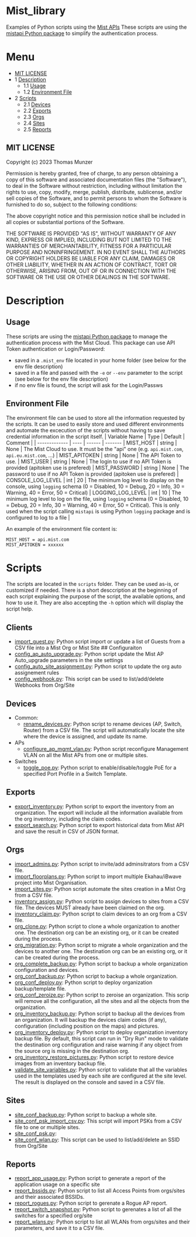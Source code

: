 
# Mist_library
Examples of Python scripts using the [Mist APIs](https://www.mist.com)
These scripts are using the [mistapi Python package](https://pypi.org/project/mistapi/) to simplify the authentication process.

# Menu
- [MIT LICENSE](#mit-license)
- 1 [Description](#description)
  - 1.1 [Usage](#usage)
  - 1.2 [Environment File](#environment-file)
- 2 [Scripts](#scripts)
  - 2.1 [Devices](#devices)
  - 2.2 [Exports](#exports)
  - 2.3 [Orgs](#orgs)
  - 2.4 [Sites](#sites)
  - 2.5 [Reports](#reports)

## MIT LICENSE
 
Copyright (c) 2023 Thomas Munzer

Permission is hereby granted, free of charge, to any person obtaining a copy of this software and associated documentation files (the "Software"), to deal in the  Software without restriction, including without limitation the rights to use, copy, modify, merge, publish, distribute, sublicense, and/or sell copies of the Software, and to permit persons to whom the Software is furnished to do so, subject to the following conditions:

The above copyright notice and this permission notice shall be included in all copies or substantial portions of the Software.

THE SOFTWARE IS PROVIDED "AS IS", WITHOUT WARRANTY OF ANY KIND, EXPRESS OR IMPLIED, INCLUDING BUT NOT LIMITED TO THE WARRANTIES OF MERCHANTABILITY, FITNESS FOR A PARTICULAR PURPOSE AND NONINFRINGEMENT. IN NO EVENT SHALL THE AUTHORS OR COPYRIGHT HOLDERS BE LIABLE FOR ANY CLAIM, DAMAGES OR OTHER LIABILITY, WHETHER IN AN ACTION OF CONTRACT, TORT OR OTHERWISE, ARISING FROM, OUT OF OR IN CONNECTION WITH THE SOFTWARE OR THE USE OR OTHER DEALINGS IN THE SOFTWARE.

# Description
## Usage
These scripts are using the [mistapi Python package](https://pypi.org/project/mistapi/) to manage the authentication process with the Mist Cloud.
This package can use API Token authentication or Login/Password:
- saved in a `.mist_env` file located in your home folder (see below for the env file description)
- saved in a file and passed with the `-e` or `--env` parameter to the script (see below for the env file description)
- if no env file is found, the script will ask for the Login/Passws

## Environment File
The environment file can be used to store all the information requested by the scripts. It can be used to easily store and used different environments and automate the excecution of the scripts without having to save credential information in the script itself.
| Variable Name | Type | Default | Comment |
| ------------- | ---- |  ------ | ------- |
MIST_HOST | string | None | The Mist Cloud to use. It must be the "api" one (e.g. `api.mist.com`, `api.eu.mist.com`, ...) |
MIST_APITOKEN | string | None | The API Token to use.  |
MIST_USER | string | None | The login to use if no API Token is provided (apitoken use is prefered) |
MIST_PASSWORD | string | None | The password to use if no API Token is provided (apitoken use is prefered) |
CONSOLE_LOG_LEVEL | int | 20 | The minimum log level to display on the console, using `logging` schema (0 = Disabled, 10 = Debug, 20 = Info, 30 = Warning, 40 = Error, 50 = Critical) |
LOGGING_LOG_LEVEL | int | 10 | The minimum log level to log on the file, using `logging` schema (0 = Disabled, 10 = Debug, 20 = Info, 30 = Warning, 40 = Error, 50 = Critical). This is only used when the script calling `mistapi` is using Python `logging` package and is configured to log to a file |

An example of the environment file content is:
```
MIST_HOST = api.mist.com
MIST_APITOKEN = xxxxxx
```

# Scripts
The scripts are located in the `scripts` folder. They can be used as-is, or customized if needed.
There is a short desccription at the beginning of each script explaining the purpose of the script, the available options, and how to use it. They are also accepting the `-h` option which will display the script help.

## Clients
- [import_guest.py](scripts/clients/import_guests.py): Python script import or update a list of Guests from a CSV file into a Mist Org or Mist Site
## Configuraiton
- [config_ap_auto_upgrade.py](scripts/orgs/config_ap_auto_upgrade.py): Python script update the Mist AP Auto_upgrade parameters in the site settings
- [config_auto_site_assignment.py](scripts/orgs/config_auto_site_assignment.py): Python script to update the org auto assignement rules
- [config_webhook.py](scripts/sites/config_webhook.py): This script can be used to list/add/delete Webhooks from Org/Site
## Devices
- Common:
    - [rename_devices.py](scripts/devices/rename_devices.py): Python script to rename devices (AP, Switch, Router) from a CSV file. The script will automatically locate the site where the device is assigned, and update its name.
- APs
    - [configure_ap_mgmt_vlan.py](scripts/devices/aps/configure_ap_mgmt_vlan.py): Python script reconfigure Management VLAN on all the Mist APs from one or multiple sites.
- Switches
    - [toggle_poe.py](scripts/devices/switches/toggle_poe.py): Python script to enable/disable/toggle PoE for a specified Port Profile in a Switch Template.
## Exports
- [export_inventory.py](scripts/exports/export_inventory.py): Python script to export the inventory from an organization. The export will include all the information available from the org inventory, including the claim codes.
- [export_search.py](scripts/exports/export_search.py): Python script to export historical data from Mist API and save the result in CSV of JSON format.
## Orgs
- [import_admins.py](scripts/orgs/import_admins.py): Python script to invite/add adminsitrators from a CSV file.
- [import_floorplans.py](scripts/orgs/import_floorplans.py): Python script to import multiple Ekahau/iBwave project into Mist Organisation.
- [import_sites.py](scripts/orgs/import_sites.py): Python script automate the sites creation in a Mist Org from a CSV file.
- [inventory_assign.py](scripts/orgs/inventory_assign.py): Python script to assign devices to sites from a CSV file. The devices MUST already have been claimed on the org.
- [inventory_claim.py](scripts/orgs/inventory_claim.py): Python script to claim devices to an org from a CSV file. 
- [org_clone.py](scripts/orgs/org_clone.py): Python script to clone a whole organization to another one. The destination org can be an existing org, or it can be created during the process.
- [org_migration.py](scripts/orgs/org_migration.py): Python script to migrate a whole organization and the devices to another one. The destination org can be an existing org, or it can be created during the process.
- [org_complete_backup.py](scripts/orgs/org_complete_backup.py): Python script to backup a whole organization configuration and devices. 
- [org_conf_backup.py](scripts/orgs/org_conf_backup.py): Python script to backup a whole organization.
- [org_conf_deploy.py](scripts/orgs/org_conf_deploy.py): Python script to deploy organization backup/template file.
- [org_conf_zeroize.py](scripts/orgs/org_conf_zeroize.py): Python script to zeroise an organization. This scrip will remove all the configuration, all the sites and all the objects from the organization.
- [org_inventory_backup.py](scripts/orgs/org_inventory_backup.py): Python script to backup all the devices from an organization. It will backup the devices claim codes (if any), configuration (including position on the maps) and pictures.
- [org_inventory_deploy.py](scripts/orgs/org_inventory_deploy.py): Python script to deploy organization inventory backup file. By default, this script can run in "Dry Run" mode to validate the destination org configuration and raise warning if any object from the source org is missing in the destination org.
- [org_inventory_restore_pictures.py](scripts/orgs/org_inventory_restore_pictures.py): Python script to restore device images from an inventory backup file.
- [validate_site_variables.py](scripts/orgs/validate_site_variables.py): Python script to validate that all the variables used in the templates used by each site are configured at the site level. The result is displayed on the console and saved in a CSV file.
## Sites
- [site_conf_backup.py](scripts/sites/site_conf_backup.py): Python script to backup a whole site.
- [site_conf_psk_import_csv.py](scripts/sites/site_conf_psk_import_csv.py): This script will import PSKs from a CSV file to one or multiple sites.
- [site_conf_psk.py](scripts/sites/site_conf_psk.py):  
- [site_conf_wlan.py](scripts/sites/site_conf_wlan.py): This script can be used to list/add/delete an SSID from Org/Site
## Reports
- [report_app_usage.py](scripts/reports/report_app_usage.py): Python script to generate a report of the application usage on a specific site
- [report_bssids.py](scripts/reports/report_bssids.py): Python script to list all Access Points from orgs/sites and their associated BSSIDs. 
- [report_rogues.py](scripts/reports/report_rogues.py): Python script to gerenate a Rogue AP report.
- [report_switch_snapshot.py](scripts/reports/report_switch_snapshot.py): Python script to gerenates a list of all the switches for a specified org/site
- [report_wlans.py](scripts/reports/report_wlans.py): Python script to list all WLANs from orgs/sites and their parameters, and save it to a CSV file.

